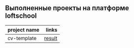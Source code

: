 ## Выполненные проекты на платформе loftschool

project name | links
:--|--:
cv-template | [result](https://random1ze.github.io/loftschool/cv-template/)